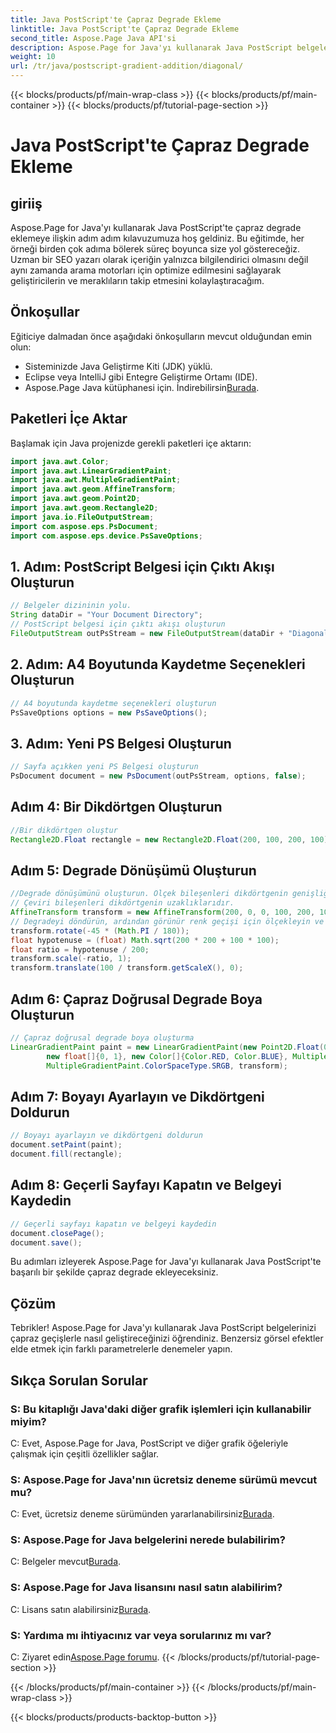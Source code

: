 ```yaml
---
title: Java PostScript'te Çapraz Degrade Ekleme
linktitle: Java PostScript'te Çapraz Degrade Ekleme
second_title: Aspose.Page Java API'si
description: Aspose.Page for Java'yı kullanarak Java PostScript belgelerinizi diyagonal degradelerle geliştirin. Zahmetsizce canlı renk geçişleri eklemek için adım adım kılavuzumuzu izleyin.
weight: 10
url: /tr/java/postscript-gradient-addition/diagonal/
---
```


{{< blocks/products/pf/main-wrap-class >}}
{{< blocks/products/pf/main-container >}}
{{< blocks/products/pf/tutorial-page-section >}}

# Java PostScript'te Çapraz Degrade Ekleme

## giriiş
Aspose.Page for Java'yı kullanarak Java PostScript'te çapraz degrade eklemeye ilişkin adım adım kılavuzumuza hoş geldiniz. Bu eğitimde, her örneği birden çok adıma bölerek süreç boyunca size yol göstereceğiz. Uzman bir SEO yazarı olarak içeriğin yalnızca bilgilendirici olmasını değil aynı zamanda arama motorları için optimize edilmesini sağlayarak geliştiricilerin ve meraklıların takip etmesini kolaylaştıracağım.
## Önkoşullar
Eğiticiye dalmadan önce aşağıdaki önkoşulların mevcut olduğundan emin olun:
- Sisteminizde Java Geliştirme Kiti (JDK) yüklü.
- Eclipse veya IntelliJ gibi Entegre Geliştirme Ortamı (IDE).
-  Aspose.Page Java kütüphanesi için. İndirebilirsin[Burada](https://releases.aspose.com/page/java/).
## Paketleri İçe Aktar
Başlamak için Java projenizde gerekli paketleri içe aktarın:
```java
import java.awt.Color;
import java.awt.LinearGradientPaint;
import java.awt.MultipleGradientPaint;
import java.awt.geom.AffineTransform;
import java.awt.geom.Point2D;
import java.awt.geom.Rectangle2D;
import java.io.FileOutputStream;
import com.aspose.eps.PsDocument;
import com.aspose.eps.device.PsSaveOptions;

```
## 1. Adım: PostScript Belgesi için Çıktı Akışı Oluşturun
```java
// Belgeler dizininin yolu.
String dataDir = "Your Document Directory";
// PostScript belgesi için çıktı akışı oluşturun
FileOutputStream outPsStream = new FileOutputStream(dataDir + "DiagonalGradient_outPS.ps");
```
## 2. Adım: A4 Boyutunda Kaydetme Seçenekleri Oluşturun
```java
// A4 boyutunda kaydetme seçenekleri oluşturun
PsSaveOptions options = new PsSaveOptions();
```
## 3. Adım: Yeni PS Belgesi Oluşturun
```java
// Sayfa açıkken yeni PS Belgesi oluşturun
PsDocument document = new PsDocument(outPsStream, options, false);
```
## Adım 4: Bir Dikdörtgen Oluşturun
```java
//Bir dikdörtgen oluştur
Rectangle2D.Float rectangle = new Rectangle2D.Float(200, 100, 200, 100);
```
## Adım 5: Degrade Dönüşümü Oluşturun
```java
//Degrade dönüşümünü oluşturun. Ölçek bileşenleri dikdörtgenin genişliğine ve yüksekliğine eşit olmalıdır.
// Çeviri bileşenleri dikdörtgenin uzaklıklarıdır.
AffineTransform transform = new AffineTransform(200, 0, 0, 100, 200, 100);
// Degradeyi döndürün, ardından görünür renk geçişi için ölçekleyin ve çevirin
transform.rotate(-45 * (Math.PI / 180));
float hypotenuse = (float) Math.sqrt(200 * 200 + 100 * 100);
float ratio = hypotenuse / 200;
transform.scale(-ratio, 1);
transform.translate(100 / transform.getScaleX(), 0);
```
## Adım 6: Çapraz Doğrusal Degrade Boya Oluşturun
```java
// Çapraz doğrusal degrade boya oluşturma
LinearGradientPaint paint = new LinearGradientPaint(new Point2D.Float(0, 0), new Point2D.Float(200, 100),
        new float[]{0, 1}, new Color[]{Color.RED, Color.BLUE}, MultipleGradientPaint.CycleMethod.NO_CYCLE,
        MultipleGradientPaint.ColorSpaceType.SRGB, transform);
```
## Adım 7: Boyayı Ayarlayın ve Dikdörtgeni Doldurun
```java
// Boyayı ayarlayın ve dikdörtgeni doldurun
document.setPaint(paint);
document.fill(rectangle);
```
## Adım 8: Geçerli Sayfayı Kapatın ve Belgeyi Kaydedin
```java
// Geçerli sayfayı kapatın ve belgeyi kaydedin
document.closePage();
document.save();
```
Bu adımları izleyerek Aspose.Page for Java'yı kullanarak Java PostScript'te başarılı bir şekilde çapraz degrade ekleyeceksiniz.
## Çözüm
Tebrikler! Aspose.Page for Java'yı kullanarak Java PostScript belgelerinizi çapraz geçişlerle nasıl geliştireceğinizi öğrendiniz. Benzersiz görsel efektler elde etmek için farklı parametrelerle denemeler yapın.
## Sıkça Sorulan Sorular
### S: Bu kitaplığı Java'daki diğer grafik işlemleri için kullanabilir miyim?
C: Evet, Aspose.Page for Java, PostScript ve diğer grafik öğeleriyle çalışmak için çeşitli özellikler sağlar.
### S: Aspose.Page for Java'nın ücretsiz deneme sürümü mevcut mu?
 C: Evet, ücretsiz deneme sürümünden yararlanabilirsiniz[Burada](https://releases.aspose.com/).
### S: Aspose.Page for Java belgelerini nerede bulabilirim?
 C: Belgeler mevcut[Burada](https://reference.aspose.com/page/java/).
### S: Aspose.Page for Java lisansını nasıl satın alabilirim?
 C: Lisans satın alabilirsiniz[Burada](https://purchase.aspose.com/buy).
### S: Yardıma mı ihtiyacınız var veya sorularınız mı var?
 C: Ziyaret edin[Aspose.Page forumu](https://forum.aspose.com/c/page/39).
{{< /blocks/products/pf/tutorial-page-section >}}

{{< /blocks/products/pf/main-container >}}
{{< /blocks/products/pf/main-wrap-class >}}

{{< blocks/products/products-backtop-button >}}

